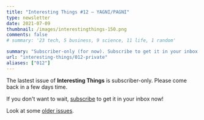 ```yaml
---
title: "Interesting Things #12 — YAGNI/PAGNI"
type: newsletter
date: 2021-07-09
thumbnail: /images/interestingthings-150.png
comments: false
# summary: '23 tech, 5 business, 9 science, 11 life, 1 random'

summary: "Subscriber-only (for now). Subscribe to get it in your inbox now!"
url: "interesting-things/012-private"
aliases: ["012"]
---
```


The lastest issue of **Interesting Things** is subscriber-only. Please come back in a few days time.

If you don't want to wait, [subscribe](/newsletter) to get it in your inbox now!

Look at some [older issues](/interesting-things).
